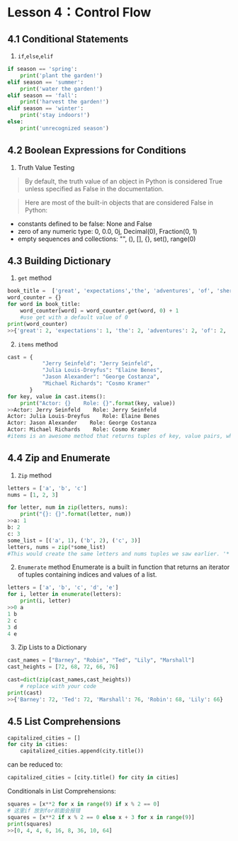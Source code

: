 # Lesson 4：Control Flow
## 4.1 Conditional Statements
 1. `if`,`else`,`elif`

```python
if season == 'spring':
    print('plant the garden!')
elif season == 'summer':
    print('water the garden!')
elif season == 'fall':
    print('harvest the garden!')
elif season == 'winter':
    print('stay indoors!')
else:
    print('unrecognized season')
```
## 4.2 Boolean Expressions for Conditions
1. Truth Value Testing
>By default, the truth value of an object in Python is considered True unless specified as False in the documentation.

>Here are most of the built-in objects that are considered False in Python:
- constants defined to be false: None and False
- zero of any numeric type: 0, 0.0, 0j, Decimal(0), Fraction(0, 1)
- empty sequences and collections: "", (), [], {}, set(), range(0)

## 4.3 Building Dictionary
1. `get` method
```python
book_title =  ['great', 'expectations','the', 'adventures', 'of', 'sherlock','holmes','the','great','gasby','hamlet','adventures','of','huckleberry','fin']
word_counter = {}
for word in book_title:
    word_counter[word] = word_counter.get(word, 0) + 1
    #use get with a default value of 0
print(word_counter)
>>{'great': 2, 'expectations': 1, 'the': 2, 'adventures': 2, 'of': 2, 'sherlock': 1, 'holmes': 1, 'gasby': 1, 'hamlet': 1, 'huckleberry': 1, 'fin': 1}
```
2. `items` method
```python
cast = {
           "Jerry Seinfeld": "Jerry Seinfeld",
           "Julia Louis-Dreyfus": "Elaine Benes",
           "Jason Alexander": "George Costanza",
           "Michael Richards": "Cosmo Kramer"
       }
for key, value in cast.items():
    print("Actor: {}    Role: {}".format(key, value))
>>Actor: Jerry Seinfeld    Role: Jerry Seinfeld
Actor: Julia Louis-Dreyfus    Role: Elaine Benes
Actor: Jason Alexander    Role: George Costanza
Actor: Michael Richards    Role: Cosmo Kramer
#items is an awesome method that returns tuples of key, value pairs, which you can use to iterate over dictionaries in for loops.
```
## 4.4 Zip and Enumerate
1. `Zip` method

```python
letters = ['a', 'b', 'c']
nums = [1, 2, 3]

for letter, num in zip(letters, nums):
    print("{}: {}".format(letter, num))
>>a: 1
b: 2
c: 3
some_list = [('a', 1), ('b', 2), ('c', 3)]
letters, nums = zip(*some_list)
#This would create the same letters and nums tuples we saw earlier. '*' is unzip.
```
2. `Enumerate` method
Enumerate is a built in function that returns an iterator of tuples containing indices and values of a list.
```python
letters = ['a', 'b', 'c', 'd', 'e']
for i, letter in enumerate(letters):
    print(i, letter)
>>0 a
1 b
2 c
3 d
4 e
```
3. Zip Lists to a Dictionary

```python
cast_names = ["Barney", "Robin", "Ted", "Lily", "Marshall"]
cast_heights = [72, 68, 72, 66, 76]

cast=dict(zip(cast_names,cast_heights))
    # replace with your code
print(cast)
>>{'Barney': 72, 'Ted': 72, 'Marshall': 76, 'Robin': 68, 'Lily': 66}
```
## 4.5 List Comprehensions

```python
capitalized_cities = []
for city in cities:
    capitalized_cities.append(city.title())
```
can be reduced to:

```python
capitalized_cities = [city.title() for city in cities]
```
Conditionals in List Comprehensions:

```python
squares = [x**2 for x in range(9) if x % 2 == 0]
# 这里if 放到for前面会报错
squares = [x**2 if x % 2 == 0 else x + 3 for x in range(9)]
print(squares)
>>[0, 4, 4, 6, 16, 8, 36, 10, 64]
```
